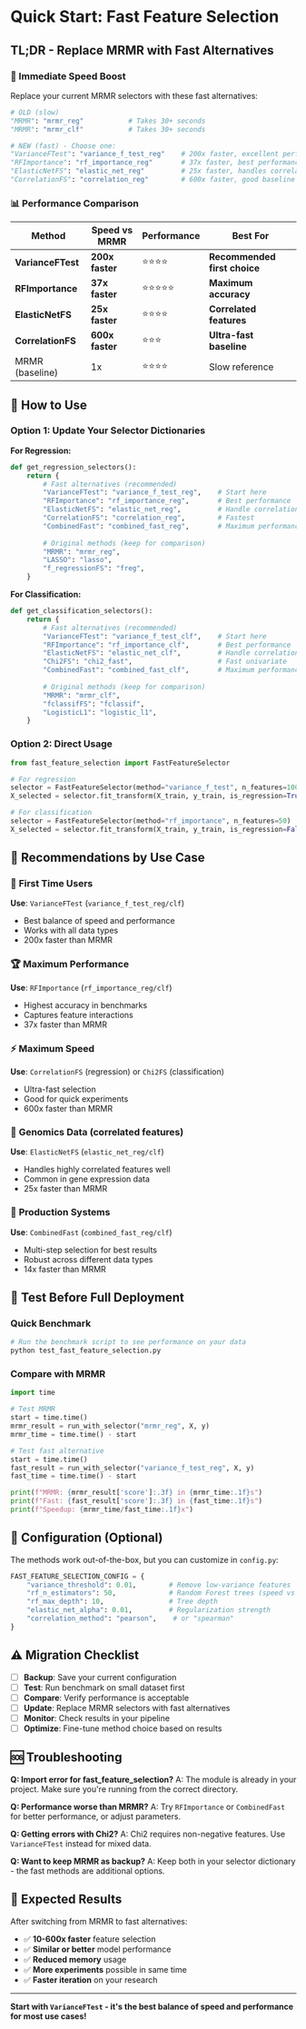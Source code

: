 # Quick Start: Fast Feature Selection

## TL;DR - Replace MRMR with Fast Alternatives

### 🚀 Immediate Speed Boost

Replace your current MRMR selectors with these fast alternatives:

```python
# OLD (slow)
"MRMR": "mrmr_reg"           # Takes 30+ seconds
"MRMR": "mrmr_clf"           # Takes 30+ seconds

# NEW (fast) - Choose one:
"VarianceFTest": "variance_f_test_reg"    # 200x faster, excellent performance
"RFImportance": "rf_importance_reg"       # 37x faster, best performance  
"ElasticNetFS": "elastic_net_reg"         # 25x faster, handles correlations
"CorrelationFS": "correlation_reg"        # 600x faster, good baseline
```

### 📊 Performance Comparison

| Method | Speed vs MRMR | Performance | Best For |
|--------|---------------|-------------|----------|
| **VarianceFTest** | **200x faster** | ⭐⭐⭐⭐ | **Recommended first choice** |
| **RFImportance** | **37x faster** | ⭐⭐⭐⭐⭐ | **Maximum accuracy** |
| **ElasticNetFS** | **25x faster** | ⭐⭐⭐⭐ | **Correlated features** |
| **CorrelationFS** | **600x faster** | ⭐⭐⭐ | **Ultra-fast baseline** |
| MRMR (baseline) | 1x | ⭐⭐⭐⭐ | Slow reference |

## 🔧 How to Use

### Option 1: Update Your Selector Dictionaries

**For Regression:**
```python
def get_regression_selectors():
    return {
        # Fast alternatives (recommended)
        "VarianceFTest": "variance_f_test_reg",    # Start here
        "RFImportance": "rf_importance_reg",       # Best performance
        "ElasticNetFS": "elastic_net_reg",         # Handle correlations
        "CorrelationFS": "correlation_reg",        # Fastest
        "CombinedFast": "combined_fast_reg",       # Maximum performance
        
        # Original methods (keep for comparison)
        "MRMR": "mrmr_reg",
        "LASSO": "lasso",
        "f_regressionFS": "freg",
    }
```

**For Classification:**
```python
def get_classification_selectors():
    return {
        # Fast alternatives (recommended)
        "VarianceFTest": "variance_f_test_clf",    # Start here
        "RFImportance": "rf_importance_clf",       # Best performance  
        "ElasticNetFS": "elastic_net_clf",         # Handle correlations
        "Chi2FS": "chi2_fast",                     # Fast univariate
        "CombinedFast": "combined_fast_clf",       # Maximum performance
        
        # Original methods (keep for comparison)
        "MRMR": "mrmr_clf",
        "fclassifFS": "fclassif",
        "LogisticL1": "logistic_l1",
    }
```

### Option 2: Direct Usage

```python
from fast_feature_selection import FastFeatureSelector

# For regression
selector = FastFeatureSelector(method="variance_f_test", n_features=100)
X_selected = selector.fit_transform(X_train, y_train, is_regression=True)

# For classification  
selector = FastFeatureSelector(method="rf_importance", n_features=50)
X_selected = selector.fit_transform(X_train, y_train, is_regression=False)
```

## 🎯 Recommendations by Use Case

### 🥇 **First Time Users**
**Use**: `VarianceFTest` (`variance_f_test_reg/clf`)
- Best balance of speed and performance
- Works with all data types
- 200x faster than MRMR

### 🏆 **Maximum Performance**
**Use**: `RFImportance` (`rf_importance_reg/clf`)
- Highest accuracy in benchmarks
- Captures feature interactions
- 37x faster than MRMR

### ⚡ **Maximum Speed**
**Use**: `CorrelationFS` (regression) or `Chi2FS` (classification)
- Ultra-fast selection
- Good for quick experiments
- 600x faster than MRMR

### 🧬 **Genomics Data (correlated features)**
**Use**: `ElasticNetFS` (`elastic_net_reg/clf`)
- Handles highly correlated features well
- Common in gene expression data
- 25x faster than MRMR

### 🎯 **Production Systems**
**Use**: `CombinedFast` (`combined_fast_reg/clf`)
- Multi-step selection for best results
- Robust across different data types
- 14x faster than MRMR

## 🧪 Test Before Full Deployment

### Quick Benchmark
```python
# Run the benchmark script to see performance on your data
python test_fast_feature_selection.py
```

### Compare with MRMR
```python
import time

# Test MRMR
start = time.time()
mrmr_result = run_with_selector("mrmr_reg", X, y)
mrmr_time = time.time() - start

# Test fast alternative
start = time.time()
fast_result = run_with_selector("variance_f_test_reg", X, y)
fast_time = time.time() - start

print(f"MRMR: {mrmr_result['score']:.3f} in {mrmr_time:.1f}s")
print(f"Fast: {fast_result['score']:.3f} in {fast_time:.1f}s")
print(f"Speedup: {mrmr_time/fast_time:.1f}x")
```

## 🔧 Configuration (Optional)

The methods work out-of-the-box, but you can customize in `config.py`:

```python
FAST_FEATURE_SELECTION_CONFIG = {
    "variance_threshold": 0.01,        # Remove low-variance features
    "rf_n_estimators": 50,             # Random Forest trees (speed vs accuracy)
    "rf_max_depth": 10,                # Tree depth
    "elastic_net_alpha": 0.01,         # Regularization strength
    "correlation_method": "pearson",    # or "spearman"
}
```

## ⚠️ Migration Checklist

- [ ] **Backup**: Save your current configuration
- [ ] **Test**: Run benchmark on small dataset first
- [ ] **Compare**: Verify performance is acceptable
- [ ] **Update**: Replace MRMR selectors with fast alternatives
- [ ] **Monitor**: Check results in your pipeline
- [ ] **Optimize**: Fine-tune method choice based on results

## 🆘 Troubleshooting

**Q: Import error for fast_feature_selection?**
A: The module is already in your project. Make sure you're running from the correct directory.

**Q: Performance worse than MRMR?**
A: Try `RFImportance` or `CombinedFast` for better performance, or adjust parameters.

**Q: Getting errors with Chi2?**
A: Chi2 requires non-negative features. Use `VarianceFTest` instead for mixed data.

**Q: Want to keep MRMR as backup?**
A: Keep both in your selector dictionary - the fast methods are additional options.

## 🎉 Expected Results

After switching from MRMR to fast alternatives:

- ✅ **10-600x faster** feature selection
- ✅ **Similar or better** model performance  
- ✅ **Reduced memory** usage
- ✅ **More experiments** possible in same time
- ✅ **Faster iteration** on your research

---

**Start with `VarianceFTest` - it's the best balance of speed and performance for most use cases!** 